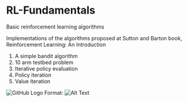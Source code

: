 # RL-Fundamentals
Basic reinforcement learning algorithms

Implementations of the algorithms proposed at Sutton and Barton book, Reinforcement Learning: An Introduction

1) A simple bandit algorithm
2) 10 arm testbed problem
3) Iterative policy evaluation
4) Policy iteration
5) Value iteration

![GitHub Logo](/images/logo.png)
Format: ![Alt Text](url)
